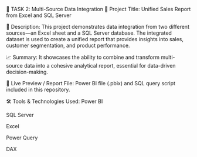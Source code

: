 🔹 TASK 2: Multi-Source Data Integration
📌 Project Title:
Unified Sales Report from Excel and SQL Server

📄 Description:
This project demonstrates data integration from two different sources—an Excel sheet and a SQL Server database. The integrated dataset is used to create a unified report that provides insights into sales, customer segmentation, and product performance.

📈 Summary:
It showcases the ability to combine and transform multi-source data into a cohesive analytical report, essential for data-driven decision-making.

🔗 Live Preview / Report File:
Power BI file (.pbix) and SQL query script included in this repository.

🛠️ Tools & Technologies Used:
Power BI

SQL Server

Excel

Power Query

DAX
